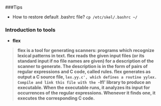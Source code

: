 ###Tips

* How to restore default .bashrc file?
`cp /etc/skel/.bashrc ~/`

### Introduction to tools
- <b> flex

>flex is a tool for generating scanners: programs which recognize lexical patterns in text. flex reads the given input files (or its standard input if no file names are given) for a description of the scanner to generate. The description is in the form of pairs of regular expressions and C code, called rules. flex generates as output a C source file, `lex.yy.c', which defines a routine yylex. Compile and link this file with the `-lfl' library to produce an executable. When the executable runs, it analyzes its input for occurrences of the regular expressions. Whenever it finds one, it executes the corresponding C code. 